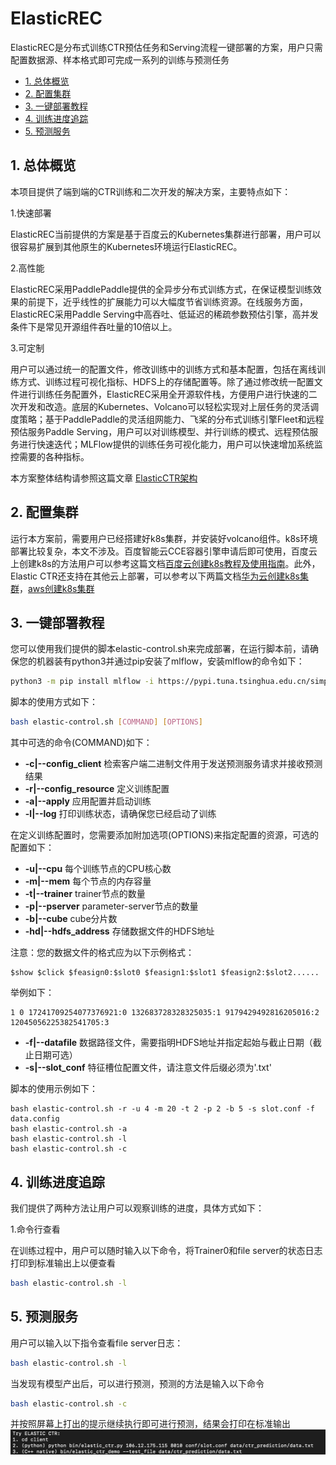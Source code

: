 # ElasticREC

ElasticREC是分布式训练CTR预估任务和Serving流程一键部署的方案，用户只需配置数据源、样本格式即可完成一系列的训练与预测任务

* [1. 总体概览](#head1)
* [2. 配置集群](#head2)
* [3. 一键部署教程](#head3)
* [4. 训练进度追踪](#head4)
* [5. 预测服务](#head5)

## <span id='head1'>1. 总体概览</span>

本项目提供了端到端的CTR训练和二次开发的解决方案，主要特点如下：

1.快速部署

ElasticREC当前提供的方案是基于百度云的Kubernetes集群进行部署，用户可以很容易扩展到其他原生的Kubernetes环境运行ElasticREC。
  
2.高性能

ElasticREC采用PaddlePaddle提供的全异步分布式训练方式，在保证模型训练效果的前提下，近乎线性的扩展能力可以大幅度节省训练资源。在线服务方面，ElasticREC采用Paddle Serving中高吞吐、低延迟的稀疏参数预估引擎，高并发条件下是常见开源组件吞吐量的10倍以上。

3.可定制

用户可以通过统一的配置文件，修改训练中的训练方式和基本配置，包括在离线训练方式、训练过程可视化指标、HDFS上的存储配置等。除了通过修改统一配置文件进行训练任务配置外，ElasticREC采用全开源软件栈，方便用户进行快速的二次开发和改造。底层的Kubernetes、Volcano可以轻松实现对上层任务的灵活调度策略；基于PaddlePaddle的灵活组网能力、飞桨的分布式训练引擎Fleet和远程预估服务Paddle Serving，用户可以对训练模型、并行训练的模式、远程预估服务进行快速迭代；MLFlow提供的训练任务可视化能力，用户可以快速增加系统监控需要的各种指标。


本方案整体结构请参照这篇文章 [ElasticCTR架构](elasticctr_arch.md)

## <span id='head2'>2. 配置集群</span>

运行本方案前，需要用户已经搭建好k8s集群，并安装好volcano组件。k8s环境部署比较复杂，本文不涉及。百度智能云CCE容器引擎申请后即可使用，百度云上创建k8s的方法用户可以参考这篇文档[百度云创建k8s教程及使用指南](cluster_config.md)。此外，Elastic CTR还支持在其他云上部署，可以参考以下两篇文档[华为云创建k8s集群](huawei_k8s.md)，[aws创建k8s集群](aws_k8s.md)


## <span id='head3'>3. 一键部署教程</span>

您可以使用我们提供的脚本elastic-control.sh来完成部署，在运行脚本前，请确保您的机器装有python3并通过pip安装了mlflow，安装mlflow的命令如下：
```bash
python3 -m pip install mlflow -i https://pypi.tuna.tsinghua.edu.cn/simple
```
脚本的使用方式如下：
```bash
bash elastic-control.sh [COMMAND] [OPTIONS]
```
其中可选的命令(COMMAND)如下：
- **-c|--config_client**    检索客户端二进制文件用于发送预测服务请求并接收预测结果
- **-r|--config_resource**  定义训练配置
- **-a|--apply**            应用配置并启动训练
- **-l|--log**              打印训练状态，请确保您已经启动了训练

在定义训练配置时，您需要添加附加选项(OPTIONS)来指定配置的资源，可选的配置如下：
- **-u|--cpu**              每个训练节点的CPU核心数
- **-m|--mem**              每个节点的内存容量
- **-t|--trainer**          trainer节点的数量
- **-p|--pserver**          parameter-server节点的数量
- **-b|--cube**             cube分片数
- **-hd|--hdfs_address**    存储数据文件的HDFS地址

注意：您的数据文件的格式应为以下示例格式：
```
$show $click $feasign0:$slot0 $feasign1:$slot1 $feasign2:$slot2......
```
举例如下：
```
1 0 17241709254077376921:0 132683728328325035:1 9179429492816205016:2 12045056225382541705:3
```
    
- **-f|--datafile**         数据路径文件，需要指明HDFS地址并指定起始与截止日期（截止日期可选）
- **-s|--slot_conf**        特征槽位配置文件，请注意文件后缀必须为'.txt'

脚本的使用示例如下：
```
bash elastic-control.sh -r -u 4 -m 20 -t 2 -p 2 -b 5 -s slot.conf -f data.config
bash elastic-control.sh -a
bash elastic-control.sh -l
bash elastic-control.sh -c
```

## <span id='head4'>4. 训练进度追踪</span>
我们提供了两种方法让用户可以观察训练的进度，具体方式如下：

1.命令行查看

在训练过程中，用户可以随时输入以下命令，将Trainer0和file server的状态日志打印到标准输出上以便查看
```bash
bash elastic-control.sh -l
```

## <span id='head5'>5. 预测服务</span>
用户可以输入以下指令查看file server日志：
```bash
bash elastic-control.sh -l
```
当发现有模型产出后，可以进行预测，预测的方法是输入以下命令
```bash
bash elastic-control.sh -c
```
并按照屏幕上打出的提示继续执行即可进行预测，结果会打印在标准输出
![infer_help.png](https://github.com/suoych/WebChat/raw/master/infer_help.png)



